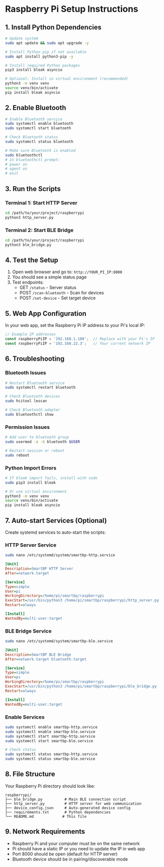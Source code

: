 # Raspberry Pi Setup Instructions

## 1. Install Python Dependencies

```bash
# Update system
sudo apt update && sudo apt upgrade -y

# Install Python pip if not available
sudo apt install python3-pip -y

# Install required Python packages
pip3 install bleak asyncio

# Optional: Install in virtual environment (recommended)
python3 -m venv venv
source venv/bin/activate
pip install bleak asyncio
```

## 2. Enable Bluetooth

```bash
# Enable Bluetooth service
sudo systemctl enable bluetooth
sudo systemctl start bluetooth

# Check Bluetooth status
sudo systemctl status bluetooth

# Make sure Bluetooth is enabled
sudo bluetoothctl
# In bluetoothctl prompt:
# power on
# agent on
# exit
```

## 3. Run the Scripts

### Terminal 1: Start HTTP Server
```bash
cd /path/to/your/project/raspberrypi
python3 http_server.py
```

### Terminal 2: Start BLE Bridge
```bash
cd /path/to/your/project/raspberrypi
python3 ble_bridge.py
```

## 4. Test the Setup

1. Open web browser and go to: `http://YOUR_PI_IP:8000`
2. You should see a simple status page
3. Test endpoints:
   - GET `/status` - Server status
   - POST `/scan-bluetooth` - Scan for devices
   - POST `/set-device` - Set target device

## 5. Web App Configuration

In your web app, set the Raspberry Pi IP address to your Pi's local IP:

```javascript
// Example IP addresses
const raspberryPiIP = '192.168.1.100';  // Replace with your Pi's IP
const raspberryPiIP = '192.168.22.3';   // Your current network IP
```

## 6. Troubleshooting

### Bluetooth Issues
```bash
# Restart Bluetooth service
sudo systemctl restart bluetooth

# Check Bluetooth devices
sudo hcitool lescan

# Check Bluetooth adapter
sudo bluetoothctl show
```

### Permission Issues
```bash
# Add user to bluetooth group
sudo usermod -a -G bluetooth $USER

# Restart session or reboot
sudo reboot
```

### Python Import Errors
```bash
# If bleak import fails, install with sudo
sudo pip3 install bleak

# Or use virtual environment
python3 -m venv venv
source venv/bin/activate
pip install bleak asyncio
```

## 7. Auto-start Services (Optional)

Create systemd services to auto-start the scripts:

### HTTP Server Service
```bash
sudo nano /etc/systemd/system/smartbp-http.service
```

```ini
[Unit]
Description=SmartBP HTTP Server
After=network.target

[Service]
Type=simple
User=pi
WorkingDirectory=/home/pi/smartbp/raspberrypi
ExecStart=/usr/bin/python3 /home/pi/smartbp/raspberrypi/http_server.py
Restart=always

[Install]
WantedBy=multi-user.target
```

### BLE Bridge Service
```bash
sudo nano /etc/systemd/system/smartbp-ble.service
```

```ini
[Unit]
Description=SmartBP BLE Bridge
After=network.target bluetooth.target

[Service]
Type=simple
User=pi
WorkingDirectory=/home/pi/smartbp/raspberrypi
ExecStart=/usr/bin/python3 /home/pi/smartbp/raspberrypi/ble_bridge.py
Restart=always

[Install]
WantedBy=multi-user.target
```

### Enable Services
```bash
sudo systemctl enable smartbp-http.service
sudo systemctl enable smartbp-ble.service
sudo systemctl start smartbp-http.service
sudo systemctl start smartbp-ble.service

# Check status
sudo systemctl status smartbp-http.service
sudo systemctl status smartbp-ble.service
```

## 8. File Structure

Your Raspberry Pi directory should look like:

```
raspberrypi/
├── ble_bridge.py          # Main BLE connection script
├── http_server.py         # HTTP server for web communication
├── device_config.json     # Auto-generated device config
├── requirements.txt       # Python dependencies
└── README.md             # This file
```

## 9. Network Requirements

- Raspberry Pi and your computer must be on the same network
- Pi should have a static IP or you need to update the IP in web app
- Port 8000 should be open (default for HTTP server)
- Bluetooth device should be in pairing/discoverable mode
